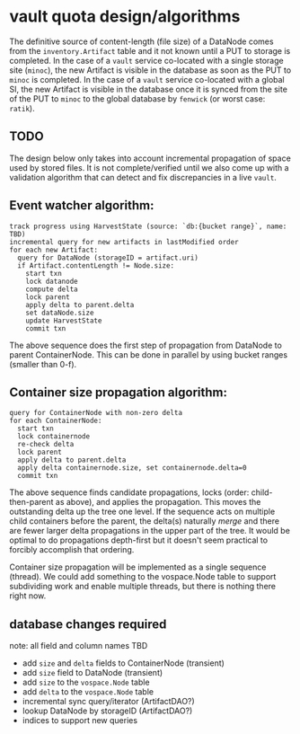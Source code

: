 # vault quota design/algorithms

The definitive source of content-length (file size) of a DataNode comes from the
`inventory.Artifact` table and it not known until a PUT to storage is completed.
In the case of a `vault` service co-located with a single storage site (`minoc`),
the new Artifact is visible in the database as soon as the PUT to `minoc` is
completed. In the case of a `vault` service co-located with a global SI, the new 
Artifact is visible in the database once it is synced from the site of the PUT to
`minoc` to the global database by `fenwick` (or worst case: `ratik`).

## TODO
The design below only takes into account incremental propagation of space used 
by stored files. It is not complete/verified until we also come up with a validation
algorithm that can detect and fix discrepancies in a live `vault`.

## Event watcher algorithm:
```
track progress using HarvestState (source: `db:{bucket range}`, name: TBD)
incremental query for new artifacts in lastModified order
for each new Artifact:
  query for DataNode (storageID = artifact.uri)
  if Artifact.contentLength != Node.size:
    start txn
    lock datanode
    compute delta
    lock parent
    apply delta to parent.delta
    set dataNode.size
    update HarvestState
    commit txn
```
The above sequence does the first step of propagation from DataNode to parent ContainerNode.
This can be done in parallel by using bucket ranges (smaller than 0-f).

## Container size propagation algorithm:
```
query for ContainerNode with non-zero delta
for each ContainerNode:
  start txn
  lock containernode
  re-check delta
  lock parent
  apply delta to parent.delta
  apply delta containernode.size, set containernode.delta=0
  commit txn
```
The above sequence finds candidate propagations, locks (order: child-then-parent as above), 
and applies the propagation. This moves the outstanding delta up the tree one level. If the
sequence acts on multiple child containers before the parent, the delta(s) naturally
_merge_ and there are fewer larger delta propagations in the upper part of the tree. It would
be optimal to do propagations depth-first but it doesn't seem practical to forcibly accomplish 
that ordering.

Container size propagation will be implemented as a single sequence (thread). We could add
something to the vospace.Node table to support subdividing work and enable multiple threads, 
but there is nothing there right now.

## database changes required
note: all field and column names TBD
* add `size` and `delta` fields to ContainerNode (transient)
* add `size` field to DataNode (transient)
* add `size` to the `vospace.Node` table
* add `delta` to the `vospace.Node` table
* incremental sync query/iterator (ArtifactDAO?)
* lookup DataNode by storageID (ArtifactDAO?)
* indices to support new queries

